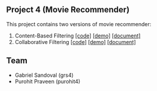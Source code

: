 ## Project 4 (Movie Recommender)

This project contains two versions of movie recommender:
1. Content-Based Filtering [\[code\]](https://github.com/GabrielSandoval/cs598-project-4/tree/master/content_based_filtering) [\[demo\]](https://grs4.shinyapps.io/content_based_filtering) [\[document\]](https://github.com/GabrielSandoval/cs598-project-4/tree/master/content_based_filtering/docs/System-I.html)
2. Collaborative Filtering [\[code\]](https://github.com/GabrielSandoval/cs598-project-4/tree/master/collaborative_filtering) [\[demo\]](https://grs4.shinyapps.io/collaborative_filtering) [\[document\]](https://github.com/GabrielSandoval/cs598-project-4/tree/master/collaborative_filtering/docs/System-II.html)

## Team
- Gabriel Sandoval (grs4)
- Purohit Praveen (purohit4)
